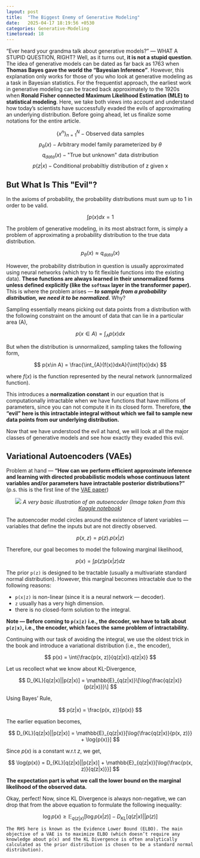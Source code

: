 ```yaml
---
layout: post
title:  "The Biggest Enemy of Generative Modeling"
date:   2025-04-17 18:19:56 +0530
categories: Generative-Modeling
timetoread: 18
---
```

“Ever heard your grandma talk about generative models?” — WHAT A STUPID QUESTION, RIGHT? Well, as it turns out, **it is not a stupid question**. The idea of generative models can be dated as far back as 1763 when **Thomas Bayes gave the world the “Bayesian Inference”**. However, this explanation only works for those of you who look at generative modeling as a task in Bayesian statistics. For the frequentist approach, the earliest work in generative modeling can be traced back approximately to the 1920s when **Ronald Fisher connected Maximum Likelihood Estimation (MLE) to statistical modeling**. Here, we take both views into account and understand how today’s scientists have successfully evaded the evils of approximating an underlying distribution. Before going ahead, let us finalize some notations for the entire article.

$$
\{x^{n}\}_{n=1}^{N} - \text{Observed data samples}
$$
$$
p_\theta(x) - \text{Arbitrary model family parameterized by }\theta
$$
$$
q_{data}(x) - \text{"True but unknown" data distribution}
$$
$$
p(z|x) - \text{Conditional probabiltiy distribution of z given x}
$$

## But What Is This "Evil"?

In the axioms of probability, the probability distributions must sum up to 1 in order to be valid.

$$
\int{p(x)}dx = 1
$$

The problem of generative modeling, in its most abstract form, is simply a problem of approximating a probability distribution to the true data distribution.

$$
p_\theta(x) \approx q_{data}(x)
$$

However, the probability distribution in question is usually approximated using neural networks (which try to fit flexible functions into the existing data). **These functions are always learned in their unnormalized forms unless defined explicitly (like the `softmax` layer in the transformer paper).** This is where the problem arises — ***to sample from a probability distribution, we need it to be normalized.*** Why?

Sampling essentially means picking out data points from a distribution with the following constraint on the amount of data that can lie in a particular area (A),

$$
p(x\in A) = \int_{A}{p(x)}dx
$$

But when the distribution is unnormalized, sampling takes the following form,

$$
p(x\in A) = \frac{\int_{A}{f(x)}dxA}{\int{f(x)}dx}
$$

where $f(x)$ is the function represented by the neural network (unnormalized function).

This introduces a **normalization constant** in our equation that is computationally intractable when we have functions that have millions of parameters, since you can not compute it in its closed form. Therefore, **the “evil” here is this intractable integral without which we fail to sample new data points from our underlying distribution.**

Now that we have understood the evil at hand, we will look at all the major classes of generative models and see how exactly they evaded this evil.

## Variational Autoencoders (VAEs)

Problem at hand — **“How can we perform efficient approximate inference and learning with directed probabilistic models whose continuous latent variables and/or parameters have intractable posterior distributions?”** (p.s. this is the first line of the <a href="https://arxiv.org/pdf/1312.6114">VAE paper</a>)

<p>
    <center>
        <img src="{{ site.baseurl }}/assets/vae.png">
        <em>A very basic illustration of an autoencoder (Image taken from this
 <a href="https://hlfshell.ai/posts/representation-engineering/">Kaggle notebook</a>)</em>
    </center>
</p>

The autoencoder model circles around the existence of latent variables — variables that define the inputs but are not directly observed.

$$
p(x, z) = p(z).p(x|z)
$$

Therefore, our goal becomes to model the following marginal likelihood,

$$
p(x) = \int{p(z)p(x|z)dz}
$$

The prior `p(z)` is designed to be tractable (usually a multivariate standard normal distribution). However, this marginal becomes intractable due to the following reasons:

- `p(x|z)` is non-linear (since it is a neural network — decoder).
- `z` usually has a very high dimension.
- there is no closed-form solution to the integral.

**Note — Before coming to `p(x|z)` i.e., the decoder, we have to talk about `p(z|x)`, i.e., the encoder, which faces the same problem of intractability.**

Continuing with our task of avoiding the integral, we use the oldest trick in the book and introduce a variational distribution (i.e., the encoder),

$$
p(x) = \int{\frac{p(x, z)}{q(z|x)}.q(z|x)}
$$

Let us recollect what we know about KL-Divergence,

$$
D_{KL}[q(z|x)||p(z|x)] = \mathbb{E}_{q(z|x)}\[\log{\frac{q(z|x)}{p(z|x)}}\]
$$

Using Bayes’ Rule,

$$
p(z|x) = \frac{p(x, z)}{p(x)}
$$

The earlier equation becomes,

$$
D_{KL}[q(z|x)||p(z|x)] = \mathbb{E}_{q(z|x)}[\log{\frac{q(z|x)}{p(x, z)}} + \log{p(x)}]
$$

Since $p(x)$ is a constant w.r.t $z$, we get,

$$
\log{p(x)} = D_{KL}[q(z|x)||p(z|x)] + \mathbb{E}_{q(z|x)}[\log{\frac{p(x, z)}{q(z|x)}}]
$$

**The expectation part is what we call the lower bound on the marginal likelihood of the observed data.**

Okay, perfect! Now, since KL Divergence is always non-negative, we can drop that from the above equation to formulate the following inequality:

$$
\log{p(x)} \geq \mathbb{E}_{q(z|x)}[\log{p(x|z)}] - D_{KL}[q(z|x)||p(z)]
$$

```The RHS here is known as the Evidence Lower Bound (ELBO). The main objective of a VAE is to maximize ELBO (which doesn’t require any knowledge about p(x) and the KL Divergence is often analytically calculated as the prior distribution is chosen to be a standard normal distribution).```

